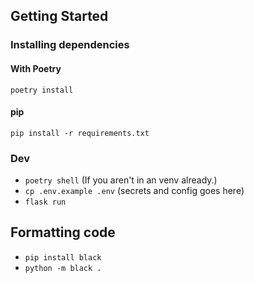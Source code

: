 ## Getting Started

### Installing dependencies
#### With Poetry
`poetry install`

#### pip
`pip install -r requirements.txt`

### Dev
- `poetry shell` (If you aren't in an venv  already.)
- `cp .env.example .env` (secrets and config goes here)
- `flask run`


## Formatting code
- `pip install black`
- `python -m black .`
